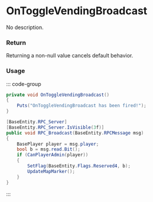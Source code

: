 <Badge type="danger" text="Carbon Compatible"/><Badge type="warning" text="Oxide Compatible"/>
# OnToggleVendingBroadcast
No description.
### Return
Returning a non-null value cancels default behavior.

### Usage
::: code-group
```csharp [Example]
private void OnToggleVendingBroadcast()
{
	Puts("OnToggleVendingBroadcast has been fired!");
}
```
```csharp [Source — Assembly-CSharp @ VendingMachine]
[BaseEntity.RPC_Server]
[BaseEntity.RPC_Server.IsVisible(3f)]
public void RPC_Broadcast(BaseEntity.RPCMessage msg)
{
	BasePlayer player = msg.player;
	bool b = msg.read.Bit();
	if (CanPlayerAdmin(player))
	{
		SetFlag(BaseEntity.Flags.Reserved4, b);
		UpdateMapMarker();
	}
}

```
:::
